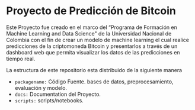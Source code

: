 # Proyecto de Predicción de Bitcoin

Este Proyecto fue creado en el marco del “Programa de Formación en Machine Learning and Data Science" de la Universidad Nacional de Colombia con el fin de crear un modelo de machine learning el cual realice predicciones de la criptomoneda Bitcoin y presentarlos a través de un dashboard web que permita visualizar los datos de las predicciones en tiempo real.


La estructura de este repositorio esta distribuido de la siguiente manera
* `packagename:` Código Fuente. bases de datos, preprocesamiento, evaluación y modelo.
* `docs:` Documentation del Proyecto.
* `scripts:` scripts/notebooks. 
